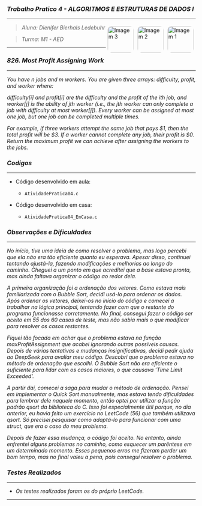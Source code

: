 ### _Trabalho Pratico 4 - ALGORITMOS E ESTRUTURAS DE DADOS I_

***
<img align="right" src="https://i.pinimg.com/736x/92/96/51/9296519679ef05974e4aebe3715e2131.jpg" alt="Imagem 1" style="border-radius: 10px; margin: 5px;" width="70">
<img align="right" src="https://i.pinimg.com/736x/74/c2/a2/74c2a2c4fc2063cf33ca678d510752f6.jpg" alt="Imagem 2" style="border-radius: 10px; margin: 5px;" width="70">
<img align="right" src="https://i.pinimg.com/736x/03/66/80/036680d3b9ac301fd608582b273355ee.jpg" alt="Imagem 3" style="border-radius: 10px; margin: 5px;" width="70">


> _Aluna: Dienifer Bierhals Ledebuhr_ 
 
> _Turma: M1 - AED_

***

### _826. Most Profit Assigning Work_

***

_You have n jobs and m workers. You are given three arrays: difficulty, profit, and worker where:_

_difficulty[i] and profit[i] are the difficulty and the profit of the ith job, and
worker[j] is the ability of jth worker (i.e., the jth worker can only complete a job with difficulty at most worker[j]).
Every worker can be assigned at most one job, but one job can be completed multiple times._

_For example, if three workers attempt the same job that pays $1, then the total profit will be $3. If a worker cannot complete any job, their profit is $0.
Return the maximum profit we can achieve after assigning the workers to the jobs._

### _Codigos_

***

* Código desenvolvido em aula:
  
  * `AtividadePratica04.c`
    
* Código desenvolvido em casa:

  * `AtividadePratica04_EmCasa.c` 


### _Observações e Dificuldades_

***

_No início, tive uma ideia de como resolver o problema, mas logo percebi que ela não era tão eficiente quanto eu esperava. Apesar disso, continuei tentando ajustá-la, fazendo modificações e melhorias ao longo do caminho. Cheguei a um ponto em que acreditei que a base estava pronta, mas ainda faltava organizar o código ao redor dela._

_A primeira organização foi a ordenação dos vetores. Como estava mais familiarizada com o Bubble Sort, decidi usá-lo para ordenar os dados. Após ordenar os vetores, deixei-os no início do código e comecei a trabalhar na lógica principal, tentando fazer com que o restante do programa funcionasse corretamente. No final, consegui fazer o código ser aceito em 55 dos 60 casos de teste, mas não sabia mais o que modificar para resolver os casos restantes._

_Fiquei tão focada em achar que o problema estava na função maxProfitAssignment que acabei ignorando outras possíveis causas. Depois de várias tentativas e mudanças insignificativas, decidi pedir ajuda ao DeepSeek para avaliar meu código. Descobri que o problema estava no método de ordenação que escolhi. O Bubble Sort não era eficiente o suficiente para lidar com os casos maiores, o que causava 'Time Limit Exceeded'._

_A partir daí, comecei a saga para mudar o método de ordenação. Pensei em implementar o Quick Sort manualmente, mas estava tendo dificuldades para lembrar dele naquele momento, então optei por utilizar a função padrão qsort da biblioteca do C. Isso foi especialmente útil porque, no dia anterior, eu havia feito um exercício no LeetCode (56) que também utilizava qsort. Só precisei pesquisar como adaptá-lo para funcionar com uma struct, que era o caso do meu problema._

_Depois de fazer essa mudança, o código foi aceito. No entanto, ainda enfrentei alguns problemas no caminho, como esquecer um parêntese em um determinado momento. Esses pequenos erros me fizeram perder um bom tempo, mas no final valeu a pena, pois consegui resolver o problema._

### _Testes Realizados_

***

 * _Os testes realizados foram os do próprio LeetCode._

***
